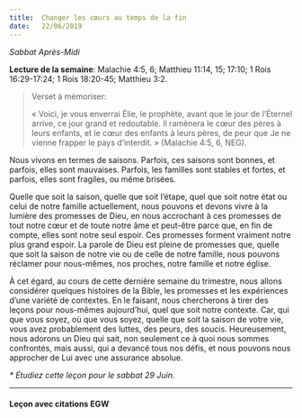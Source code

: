 ```yaml
---
title:  Changer les cœurs au temps de la fin
date:   22/06/2019
---
```


_Sabbat Après-Midi_

**Lecture de la semaine**: Malachie 4:5, 6; Matthieu 11:14, 15; 17:10; 1 Rois 16:29-17:24; 1 Rois 18:20-45; Matthieu 3:2.

><p>Verset à mémoriser:</p>
>« Voici, je vous enverrai Élie, le prophète, avant que le jour de l’Éternel arrive, ce jour grand et redoutable. Il ramènera le cœur des pères à leurs enfants, et le cœur des enfants à leurs pères, de peur que Je ne vienne frapper le pays d’interdit. » (Malachie 4:5, 6, NEG).

Nous vivons en termes de saisons. Parfois, ces saisons sont bonnes, et parfois, elles sont mauvaises. Parfois, les familles sont stables et fortes, et parfois, elles sont fragiles, ou même brisées.

Quelle que soit la saison, quelle que soit l’étape, quel que soit notre état ou celui de notre famille actuellement, nous pouvons et devons vivre à la lumière des promesses de Dieu, en nous accrochant à ces promesses de tout notre cœur et de toute notre âme et peut-être parce que, en fin de compte, elles sont notre seul espoir. Ces promesses forment vraiment notre plus grand espoir. La parole de Dieu est pleine de promesses que, quelle que soit la saison de notre vie ou de celle de notre famille, nous pouvons réclamer pour nous-mêmes, nos proches, notre famille et notre église.

À cet égard, au cours de cette dernière semaine du trimestre, nous allons considérer quelques histoires de la Bible, les promesses et les expériences d’une variété de contextes. En le faisant, nous chercherons à tirer des leçons pour nous-mêmes aujourd’hui, quel que soit notre contexte. Car, qui que vous soyez, où que vous soyez, quelle que soit la saison de votre vie, vous avez probablement des luttes, des peurs, des soucis. Heureusement, nous adorons un Dieu qui sait, non seulement ce à quoi nous sommes confrontés, mais aussi, qui a devancé tous nos défis, et nous pouvons nous approcher de Lui avec une assurance absolue.

_* Étudiez cette leçon pour le sabbat 29 Juin._

---

#### Leçon avec citations EGW